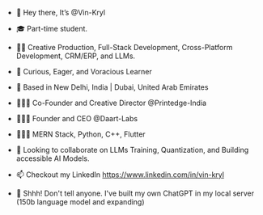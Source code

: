 - 👋 Hey there, It’s @Vin-Kryl
- 🎓 Part-time student.
- 💪🏻 Creative Production, Full-Stack Development, Cross-Platform Development, CRM/ERP, and LLMs. 
- 👀 Curious, Eager, and Voracious Learner
- 📍 Based in New Delhi, India | Dubai, United Arab Emirates
- 👨🏻‍💼 Co-Founder and Creative Director @Printedge-India
- 👨🏻‍💼 Founder and CEO @Daart-Labs
- 🧑🏻‍💻 MERN Stack, Python, C++, Flutter 
- 💞️ Looking to collaborate on LLMs Training, Quantization, and Building accessible AI Models.
- 📫 Checkout my LinkedIn https://www.linkedin.com/in/vin-kryl

  
- 🤫 Shhh! Don't tell anyone. I've built my own ChatGPT in my local server (150b language model and expanding)
